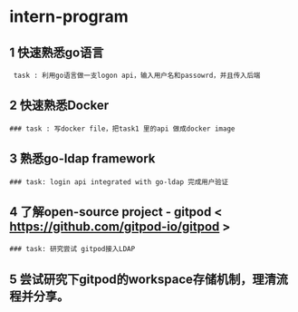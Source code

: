 # intern-program

## 1 快速熟悉go语言

     task : 利用go语言做一支logon api，输入用户名和passowrd，并且传入后端

## 2 快速熟悉Docker

    ### task : 写docker file，把task1 里的api 做成docker image

## 3 熟悉go-ldap framework

    ### task: login api integrated with go-ldap 完成用户验证

## 4 了解open-source project - gitpod < https://github.com/gitpod-io/gitpod >

    ### task: 研究尝试 gitpod接入LDAP

## 5 尝试研究下gitpod的workspace存储机制，理清流程并分享。
